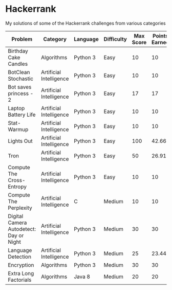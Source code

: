 # Hackerrank

My solutions of some of the Hackerrank challenges from various categories

| Problem | Category | Language|Difficulty |Max Score | Points Earned | 
|---------|------------|---------|-------|---------------|------------|
| Birthday Cake Candles | Algorithms | Python 3| Easy | 10 | 10 |
|  BotClean Stochastic| Artificial Intelligence | Python 3| Easy |  10 |  10   |
|  Bot saves princess - 2 | Artificial Intelligence | Python 3| Easy |17 |  17 | 
|  Laptop Battery Life | Artificial Intelligence | Python 3| Easy |10  | 10  |
| Stat-Warmup | Artificial Intelligence | Python 3| Easy |10 | 10 |
|  Lights Out | Artificial Intelligence | Python 3 | Easy | 100  | 42.66  |
| Tron | Artificial Intelligence | Python 3 | Easy | 50 | 26.91 |
| Compute The Cross-Entropy | Artificial Intelligence | Python 3 |Easy | 10 | 10 |
| Compute The Perplexity | Artificial Intelligence | C | Medium| 10 | 10 |
| Digital Camera Autodetect: Day or Night | Artificial Intelligence | Python 3| Medium |  30  | 30  |
| Language Detection| Artificial Intelligence | Python 3 | Medium| 25 | 23.44 |
| Encryption | Algorithms | Python 3 | Medium | 30 | 30 |
| Extra Long Factorials | Algorithms | Java 8 | Medium | 20 | 20|
